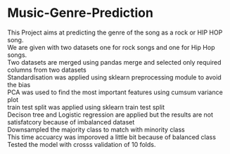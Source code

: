 # Music-Genre-Prediction
This Project aims at predicting the genre of the song as a rock or HIP HOP song.<br>
We are given with two datasets one for rock songs and one for Hip Hop songs.<br>
Two datasets are merged using pandas merge and selected only required columns from two datasets<br>
Standardisation was applied using sklearn preprocessing module to avoid the bias<br>
PCA was used to find the most important features using cumsum variance plot<br>
train test split was applied using sklearn train test split<br>
Decison tree and Logistic regression are applied but the results are not satisfatcory because of imbalanced dataset<br>
Downsampled the majority class to match with minority class<br>
This time accuarcy was imporoved a little bit because of balanced class<br>
Tested the model with crosss validation of 10 folds.
